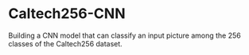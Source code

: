 # Caltech256-CNN
Building a CNN model that can classify an input picture among the 256 classes of the Caltech256 dataset.
